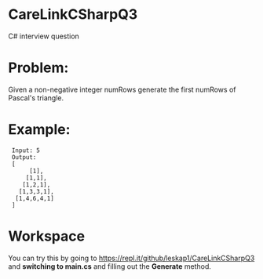 # CareLinkCSharpQ3
C# interview question

# Problem:
Given a non-negative integer numRows generate the first numRows of Pascal's triangle.

# Example:
```
 Input: 5
 Output:
 [
      [1],
     [1,1],
    [1,2,1],
   [1,3,3,1],
  [1,4,6,4,1]
 ]
```
# Workspace

You can try this by going to https://repl.it/github/leskap1/CareLinkCSharpQ3 and **switching to main.cs** and filling out the **Generate** method. 
